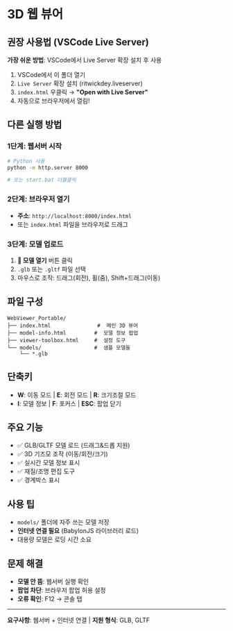 #  3D 웹 뷰어 

##  권장 사용법 (VSCode Live Server)

**가장 쉬운 방법**: VSCode에서 Live Server 확장 설치 후 사용
1. VSCode에서 이 폴더 열기
2. `Live Server` 확장 설치 (ritwickdey.liveserver)
3. `index.html` 우클릭 → **"Open with Live Server"**
4. 자동으로 브라우저에서 열림!

##  다른 실행 방법

### 1단계: 웹서버 시작
```bash
# Python 사용
python -m http.server 8000

# 또는 start.bat 더블클릭
```

### 2단계: 브라우저 열기
- **주소**: `http://localhost:8000/index.html`
- 또는 `index.html` 파일을 브라우저로 드래그

### 3단계: 모델 업로드
1. **📂 모델 열기** 버튼 클릭
2. `.glb` 또는 `.gltf` 파일 선택
3. 마우스로 조작: 드래그(회전), 휠(줌), Shift+드래그(이동)

##  파일 구성
```
WebViewer_Portable/
├── index.html               #  메인 3D 뷰어
├── model-info.html         #  모델 정보 팝업
├── viewer-toolbox.html     #  설정 도구
└── models/                 #  샘플 모델들
    └── *.glb
```

##  단축키
- **W**: 이동 모드 | **E**: 회전 모드 | **R**: 크기조절 모드
- **I**: 모델 정보 | **F**: 포커스 | **ESC**: 팝업 닫기

##  주요 기능
- ✅ GLB/GLTF 모델 로드 (드래그&드롭 지원)
- ✅ 3D 기즈모 조작 (이동/회전/크기)  
- ✅ 실시간 모델 정보 표시
- ✅ 재질/조명 편집 도구
- ✅ 경계박스 표시

##  사용 팁
- `models/` 폴더에 자주 쓰는 모델 저장
- **인터넷 연결 필요** (BabylonJS 라이브러리 로드)
- 대용량 모델은 로딩 시간 소요

##  문제 해결
- **모델 안 뜸**: 웹서버 실행 확인
- **팝업 차단**: 브라우저 팝업 허용 설정
- **오류 확인**: F12 → 콘솔 탭

---
**요구사항**: 웹서버 + 인터넷 연결 | **지원 형식**: GLB, GLTF